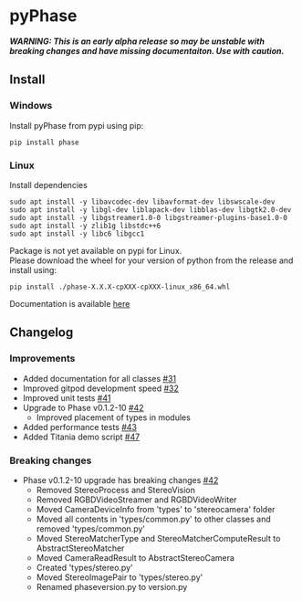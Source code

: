 # pyPhase
***WARNING: This is an early alpha release so may be unstable with breaking changes and have missing documentaiton. Use with caution.***

## Install
### Windows
Install pyPhase from pypi using pip:
```
pip install phase
```
### Linux
Install dependencies
```
sudo apt install -y libavcodec-dev libavformat-dev libswscale-dev
sudo apt install -y libgl-dev liblapack-dev libblas-dev libgtk2.0-dev
sudo apt install -y libgstreamer1.0-0 libgstreamer-plugins-base1.0-0
sudo apt install -y zlib1g libstdc++6
sudo apt install -y libc6 libgcc1
```
Package is not yet available on pypi for Linux.  
Please download the wheel for your version of python from the release and install using:
```
pip install ./phase-X.X.X-cpXXX-cpXXX-linux_x86_64.whl
```

Documentation is available [here](https://i3drobotics.github.io/pyphase/)

## Changelog
### Improvements
- Added documentation for all classes [#31](https://github.com/i3drobotics/pyphase/pull/31)
- Improved gitpod development speed [#32](https://github.com/i3drobotics/pyphase/pull/32)
- Improved unit tests [#41](https://github.com/i3drobotics/pyphase/pull/41)
- Upgrade to Phase v0.1.2-10 [#42](https://github.com/i3drobotics/pyphase/pull/42)
    - Improved placement of types in modules
- Added performance tests [#43](https://github.com/i3drobotics/pyphase/pull/43)
- Added Titania demo script [#47](https://github.com/i3drobotics/pyphase/pull/47)

### Breaking changes
- Phase v0.1.2-10 upgrade has breaking changes [#42](https://github.com/i3drobotics/pyphase/pull/42)
    - Removed StereoProcess and StereoVision
    - Removed RGBDVideoStreamer and RGBDVideoWriter
    - Moved CameraDeviceInfo from 'types' to 'stereocamera' folder
    - Moved all contents in 'types/common.py' to other classes and removed 'types/common.py'
    - Moved StereoMatcherType and StereoMatcherComputeResult to AbstractStereoMatcher
    - Moved CameraReadResult to AbstractStereoCamera
    - Created 'types/stereo.py'
    - Moved StereoImagePair to 'types/stereo.py'
    - Renamed phaseversion.py to version.py
